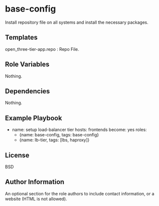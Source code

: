 base-config
=========

Install repository file on all systems and install the necessary packages.

Templates
------------

open_three-tier-app.repo : Repo File.

Role Variables
--------------

Nothing.

Dependencies
------------

Nothing.

Example Playbook
----------------

- name: setup load-balancer tier
  hosts: frontends
  become: yes
  roles:
    - {name: base-config, tags: base-config}
    - {name: lb-tier, tags: [lbs, haproxy]}

License
-------

BSD

Author Information
------------------

An optional section for the role authors to include contact information, or a website (HTML is not allowed).
